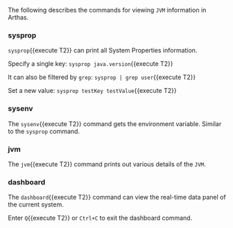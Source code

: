 The following describes the commands for viewing `JVM` information in Arthas.

### sysprop

`sysprop`{{execute T2}} can print all System Properties information.

Specify a single key: `sysprop java.version`{{execute T2}}

It can also be filtered by `grep`: `sysprop | grep user`{{execute T2}}

Set a new value: `sysprop testKey testValue`{{execute T2}}

### sysenv

The `sysenv`{{execute T2}} command gets the environment variable. Similar to the `sysprop` command.


### jvm

The `jvm`{{execute T2}} command prints out various details of the `JVM`.


### dashboard


The `dashboard`{{execute T2}} command can view the real-time data panel of the current system.

Enter `Q`{{execute T2}} or `Ctrl+C` to exit the dashboard command.
